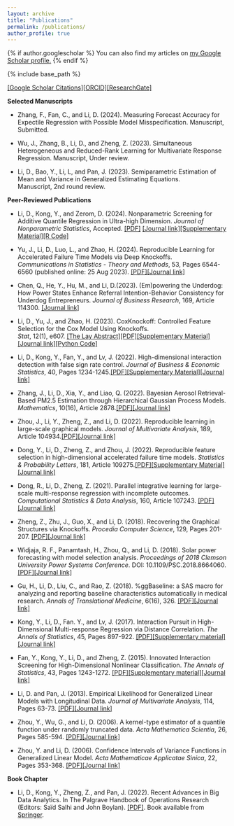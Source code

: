 ```yaml
---
layout: archive
title: "Publications"
permalink: /publications/
author_profile: true
---
```


{% if author.googlescholar %}
  You can also find my articles on <u><a href="{{https://scholar.google.com/citations?user=omriiSYAAAAJ&hl=en}}">my Google Scholar profile</a>.</u>
{% endif %}

{% include base_path %}



[\[Google Scholar Citations\]](https://scholar.google.com/citations?user=omriiSYAAAAJ&hl=en)[\[ORCID\]](https://orcid.org/0000-0003-0877-6981)[\[ResearchGate\]](https://www.researchgate.net/profile/Daoji-Li)

**Selected Manuscripts**  

 - Zhang, F., Fan, C., and Li, D. (2024). Measuring Forecast Accuracy for Expectile Regression with Possible Model Misspecification. 
     Manuscript, Submitted.

 - Wu, J., Zhang, B., Li, D., and Zheng, Z. (2023). Simultaneous Heterogeneous and Reduced-Rank Learning for Multivariate Response Regression. 
     Manuscript, Under review.

 - Li, D., Bao, Y., Li, L, and Pan, J. (2023). Semiparametric Estimation of Mean and Variance in Generalized Estimating Equations.	
     Manuscript, 2nd round review.


**Peer-Reviewed Publications** 

- Li, D., Kong, Y., and Zerom, D. (2024). Nonparametric Screening for Additive Quantile Regression in Ultra-high Dimension.
     <i>Journal of Nonparametric Statistics</i>, Accepted. [\[PDF\]](https://arxiv.org/abs/2311.03769v2)
     [\[Journal link\]](https://www.tandfonline.com/doi/epdf/10.1080/10485252.2024.2366978)[\[Supplementary Material\]](https://www.dropbox.com/scl/fi/u4x623qnr9lejwn75fwga/2024-GNST-LKZ-Supp.pdf?rlkey=u6gu6dc56o55f8bwqdaz9mmzl&dl=0)[\[R Code\]](https://www.dropbox.com/scl/fi/npucm81kmaed8yjp7ymll/sim_ex1.R?rlkey=h453gkwy8s2fw72jxrz2jtjeh&e=1&dl=0)

- Yu, J., Li, D., Luo, L., and Zhao, H. (2024). Reproducible Learning for Accelerated Failure Time Models via Deep Knockoffs.	
     <i>Communications in Statistics - Theory and Methods</i>, 53, Pages 6544-6560 (published online: 25 Aug 2023). [\[PDF\]](https://www.dropbox.com/scl/fi/nl4vg1v8cns94vuswvbsq/AFT_DeepKnockoffs.pdf?rlkey=3iuwowjlpkjxgj10j54qp00e7&dl=0)[\[Journal link\]](https://www.tandfonline.com/doi/full/10.1080/03610926.2023.2247508)

 - Chen, Q., He, Y., Hu, M., and Li, D.(2023). (Em)powering the Underdog:  How Power States Enhance Referral Intention-Behavior
     Consistency for Underdog Entrepreneurs. <i>Journal of Business Research</i>, 169, Article 114300. [\[Journal link\]](https://www.sciencedirect.com/science/article/abs/pii/S0148296323006598)

 - Li, D., Yu, J., and Zhao, H. (2023). CoxKnockoff: Controlled Feature Selection for the Cox Model Using Knockoffs.	
     <i>Stat</i>, 12(1), e607. [\[The Lay Abstract\]](https://www.statisticsviews.com/article/lay-abstract-for-stat-article-coxknockoff-controlled-feature-selection-for-the-cox-model-using-knockoffs/)[\[PDF\]](https://www.dropbox.com/s/3ndg6684lpd20q9/CoxKnockoff_final.pdf?dl=0)[\[Supplementary Material\]](https://www.dropbox.com/s/dhm38sht6rdq9nj/2023_STA4_LYZ_supp.pdf?dl=0)[\[Journal link\]](https://onlinelibrary.wiley.com/doi/10.1002/sta4.607)[\[Python Code\]](https://www.dropbox.com/scl/fi/p3l75qvytychdkefb3utg/Codes_CoxKnockoff.zip?rlkey=qifwxuzxvmkb9rh88g56n87zc&dl=0)

 - Li, D., Kong, Y., Fan, Y., and Lv, J. (2022). High-dimensional interaction detection with false sign rate control. 
     <i>Journal of Business & Economic Statistics</i>, 40, Pages 1234-1245.[\[PDF\]](https://www.dropbox.com/scl/fi/a7h5lpsharxs9wm3puxf8/2022-JBES-LKFL.pdf?rlkey=9xzho2axj5544y3ut1z0r6luy&dl=0)[\[Supplementary Material\]](https://www.dropbox.com/scl/fi/1no57654d6q0k3lf6s2po/2022-JBES-LKFL-Supp.pdf?rlkey=mfbqtv3kw34f9pjf7fi7eevjm&dl=0)[\[Journal link\]](https://www.tandfonline.com/eprint/ESJB4TYQWU4EXFGXC4GB/full?target=10.1080/07350015.2021.1917419)

 - Zhang, J., Li, D., Xia, Y., and Liao, Q. (2022). Bayesian Aerosol Retrieval-Based PM2.5 Estimation through Hierarchical Gaussian
     Process Models. <i>Mathematics</i>, 10(16), Article 2878.[\[PDF\]](https://www.dropbox.com/scl/fi/ktrlkz75ykhpqqw2xmo59/2022-mathematics-ZLXL-Published.pdf?rlkey=rqlp0du6dsznxm7zylxdfoiim&dl=0)[\[Journal link\]](https://www.mdpi.com/2227-7390/10/16/2878)

 - Zhou, J., Li, Y., Zheng, Z., and Li, D. (2022).  Reproducible learning in large-scale graphical models.
     <i>Journal of Multivariate Analysis</i>, 189, Article 104934.[\[PDF\]](https://www.dropbox.com/s/caz7qmmzlk4yzr2/2022-JMVA-ZLZL-Published.pdf?dl=0)[\[Journal link\]](https://www.sciencedirect.com/science/article/abs/pii/S0047259X21002001) 

 - Dong, Y., Li, D., Zheng, Z., and Zhou, J. (2022). Reproducible feature selection in high-dimensional accelerated failure time models.
     <i>Statistics & Probability Letters</i>, 181, Article 109275.[\[PDF\]](https://www.dropbox.com/s/6d3p8zdwuu723dr/2022-SPL-DLZZ-published.pdf?dl=0)[\[Supplementary Material\]](https://www.dropbox.com/s/7c8dgne2h6774zm/2022-SPL-DLZZ-supp.pdf?dl=0)[\[Journal link\]](https://www.sciencedirect.com/science/article/abs/pii/S0167715221002376) 

  - Dong, R., Li, D., Zheng, Z. (2021). Parallel integrative learning for large-scale multi-response regression with incomplete outcomes.
     <i>Computational Statistics & Data Analysis</i>, 160, Article 107243. [\[PDF\]](https://www.dropbox.com/s/2h5dnlmcrznym4h/2021-CSDA-PEER-published.pdf?dl=0)[\[Journal link\]](https://www.dropbox.com/s/2h5dnlmcrznym4h/2021-CSDA-PEER-published.pdf?dl=0)

  - Zheng, Z., Zhu, J., Guo, X., and Li, D. (2018). Recovering the Graphical Structures via Knockoffs. 
     <i>Procedia Computer Science</i>, 129, Pages 201-207. [\[PDF\]](https://www.dropbox.com/scl/fi/86b5by6i854z88an6tylp/2018-PCS-ZZGL.pdf?rlkey=bgkadujv4hg6iqc3s5svivfcl&dl=0)[\[Journal link\]](https://www.sciencedirect.com/science/article/pii/S1877050918302606)

  - Widjaja, R. F., Panamtash, H., Zhou, Q., and Li, D. (2018). Solar power forecasting with model selection analysis. 
     <i>Proceedings of 2018 Clemson University Power Systems Conference</i>. DOI: 10.1109/PSC.2018.8664060. [\[PDF\]](https://www.dropbox.com/scl/fi/ab1ljenzuv40t6hum6ln8/2018-PSC-WPZL.pdf?rlkey=xukya077dobhwjpwz5fgjq41g&dl=0)[\[Journal link\]](https://ieeexplore.ieee.org/document/8664060)

  - Gu, H., Li, D., Liu, C., and Rao, Z. (2018). %ggBaseline: a SAS macro for analyzing and reporting baseline characteristics
     automatically in medical research.  <i>Annals of Translational Medicine</i>, 6(16), 326. [\[PDF\]](https://www.dropbox.com/s/0pusturdl8uv55u/2018-ATM-GLLR.pdf?dl=0)[\[Journal link\]](https://www.dropbox.com/s/0pusturdl8uv55u/2018-ATM-GLLR.pdf?dl=0)

  - Kong, Y., Li, D., Fan. Y., and Lv, J. (2017). Interaction Pursuit in High-Dimensional Multi-response Regression via Distance
     Correlation. <i>The Annals of Statistics</i>, 45, Pages 897-922. [\[PDF\]](https://www.dropbox.com/scl/fi/abr8qwu8kuym1j72npk33/2017-AOS-KLFL.pdf?rlkey=l9rztx3vnyhgiusoljbew8rz8&dl=0)[\[Supplementary material\]](https://www.dropbox.com/scl/fi/vdc05b71jxqm4kkls999i/2017-AOS-KLFL_Supp.pdf?rlkey=xqfnpsu6laxwzv90jwrkztiu8&dl=0)[\[Journal link\]](https://projecteuclid.org/journals/annals-of-statistics/volume-45/issue-2/Interaction-pursuit-in-high-dimensional-multi-response-regression-via-distance/10.1214/16-AOS1474.full)

  - Fan, Y., Kong, Y., Li, D., and Zheng, Z. (2015). Innovated Interaction Screening for High-Dimensional Nonlinear Classification. 
     <i>The Annals of Statistics</i>, 43, Pages 1243-1272. [\[PDF\]](https://www.dropbox.com/scl/fi/vcsxdmfi93h6hsul33hlj/2015-AOS-FKLZ.pdf?rlkey=8xx1tsy4c9a2bucj60p7mvul1&dl=0)[\[Supplementary material\]](https://www.dropbox.com/scl/fi/kv9o49q18g1jn8vpgqa6b/2015-AOS-FKLZ_Supp.pdf?rlkey=g6u3sg4vmwfz0tjkvl4jqucaq&dl=0)[\[Journal link\]](https://projecteuclid.org/journals/annals-of-statistics/volume-43/issue-3/Innovated-interaction-screening-for-high-dimensional-nonlinear-classification/10.1214/14-AOS1308.full)

  - Li, D. and Pan, J. (2013). Empirical Likelihood for Generalized Linear Models with Longitudinal Data. 
     <i>Journal of Multivariate Analysis</i>, 114, Pages 63-73. [\[PDF\]](https://www.dropbox.com/scl/fi/soyjjt4jn778wr3kjpykb/2013-JMVA-LP.pdf?rlkey=1ktjvolqlxmm1tp99z9f5ip3f&dl=0)[\[Journal link\]](https://www.sciencedirect.com/science/article/pii/S0047259X12001820)
     
  - Zhou, Y., Wu, G., and Li, D. (2006). A kernel-type estimator of a quantile function under randomly truncated data. 
     <i>Acta Mathematica Scientia</i>, 26, Pages 585-594. [\[PDF\]](https://www.dropbox.com/scl/fi/2b0hbj4wp9xgperli8tus/2006-AMS-ZWL.pdf?rlkey=a1ccvabecqsl1olkh33jms86p&dl=0)[\[Journal link\]](https://www.sciencedirect.com/science/article/abs/pii/S0252960206600842)

  - Zhou, Y. and Li, D. (2006). Confidence Intervals of Variance Functions in Generalized Linear Model. 
     <i>Acta Mathematicae Applicatae Sinica</i>, 22, Pages 353-368. [\[PDF\]](https://www.dropbox.com/scl/fi/8bgg6xssjr7tspoi6c46y/2006-AMAS-ZL.pdf?rlkey=0pikc3jc1q4otya7zqll6g33h&dl=0)[\[Journal link\]](https://link.springer.com/article/10.1007/s10255-006-0311-x)
   


**Book Chapter** 
  - Li, D., Kong, Y., Zheng, Z., and Pan, J. (2022). Recent Advances in Big Data Analytics.
    In The Palgrave Handbook of Operations Research (Editors: Saïd Salhi and John Boylan). [\[PDF\]](https://www.dropbox.com/scl/fi/ttq10uyez63wz4fqzp94y/2022-BookChapter_LKZP.pdf?rlkey=77p0xu5lzbwejj0gm3d9l5oy0&dl=0). Book available from [Springer](https://link.springer.com/book/10.1007/978-3-030-96935-6). 

<br>
<br>
